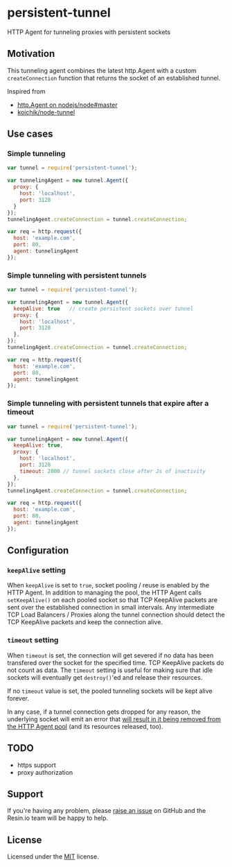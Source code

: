 # persistent-tunnel

HTTP Agent for tunneling proxies with persistent sockets

## Motivation

This tunneling agent combines the latest http.Agent with a custom `createConnection` function
that returns the socket of an established tunnel.

Inspired from

* [http.Agent on nodejs/node#master](https://github.com/nodejs/node/commit/9bee03aaf2d8137a5e490150e759750ccdc65202)
* [koichik/node-tunnel](https://github.com/koichik/node-tunnel)

## Use cases

### Simple tunneling

```javascript
var tunnel = require('persistent-tunnel');

var tunnelingAgent = new tunnel.Agent({
  proxy: {
    host: 'localhost',
    port: 3128
  }
});
tunnelingAgent.createConnection = tunnel.createConnection;

var req = http.request({
  host: 'example.com',
  port: 80,
  agent: tunnelingAgent
});
```

### Simple tunneling with persistent tunnels

```javascript
var tunnel = require('persistent-tunnel');

var tunnelingAgent = new tunnel.Agent({
  keepAlive: true   // create persistent sockets over tunnel
  proxy: {
    host: 'localhost',
    port: 3128
  },
});
tunnelingAgent.createConnection = tunnel.createConnection;

var req = http.request({
  host: 'example.com',
  port: 80,
  agent: tunnelingAgent
});
```

### Simple tunneling with persistent tunnels that expire after a timeout

```javascript
var tunnel = require('persistent-tunnel');

var tunnelingAgent = new tunnel.Agent({
  keepAlive: true,
  proxy: {
    host: 'localhost',
    port: 3128
    timeout: 2000 // tunnel sockets close after 2s of inactivity
  },
});
tunnelingAgent.createConnection = tunnel.createConnection;

var req = http.request({
  host: 'example.com',
  port: 80,
  agent: tunnelingAgent
});
```

## Configuration

### `keepAlive` setting

When `keepAlive` is set to `true`, socket pooling / reuse
is enabled by the HTTP Agent. In addition to managing the pool,
the HTTP Agent calls `setKeepAlive()` on each pooled socket so
that TCP KeepAlive packets are sent over the established connection
in small intervals. Any intermediate TCP Load Balancers / Proxies
along the tunnel connection should detect the TCP KeepAlive packets
and keep the connection alive.

### `timeout` setting

When `timeout` is set, the connection will get severed if no data has
been transfered over the socket for the specified time. TCP KeepAlive
packets do not count as data. The `timeout` setting is useful for making sure
that idle sockets will eventually get `destroy()`'ed and release their
resources.

If no `timeout` value is set, the pooled tunneling sockets will be kept alive forever.

In any case, if a tunnel connection gets dropped for any reason, the underlying
socket will emit an error that [will result in it being removed from the
HTTP Agent pool](https://github.com/resin-io/persistent-tunnel/blob/master/vendor/_http_agent.js#L246-L252) (and its resources released, too).

TODO
----
* https support
* proxy authorization

Support
-------

If you're having any problem, please [raise an issue](https://github.com/resin-io/persistent-tunnel/issues/new) on GitHub and the Resin.io team will be happy to help.

## License

Licensed under the [MIT](https://github.com/resin-io/persistent-tunnel/blob/master/LICENSE) license.
